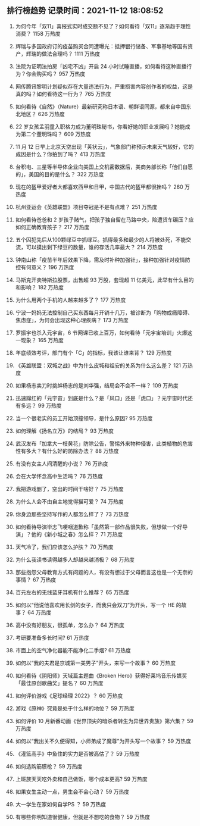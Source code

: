 
## 排行榜趋势 记录时间：2021-11-12 18:08:52
  
  1. 为何今年「双11」喜报式实时成交额不见了？如何看待「双11」逐渐趋于理性消费？ 1158 万热度
    
  2. 辉瑞与多国政府订的疫苗购买合同遭曝光：抵押银行储备、军事基地等国有资产，辉瑞的做法合理吗？ 1111 万热度
    
  3. 法院为证明法拍房「凶宅不凶」开启 24 小时试睡直播，如何看待这种直播行为？你会购买吗？ 957 万热度
    
  4. 网传腾讯黎明计划疑似存在大量违法行为，严重损害内容创作者的权益，这是真的吗？如何看待这一行为？ 765 万热度
    
  5. 如何看待《自然》（Nature）最新研究称日本语、朝鲜语同源，都来自中国东北地区？ 626 万热度
    
  6. 22 岁女孩孟羽童入职格力成为董明珠秘书，你看好她的职业发展吗？她能成为第二个董明珠吗？ 609 万热度
    
  7. 11 月 12 日早上北京天空出现「荚状云」，气象部门称预示未来天气较好，它的成因是什么？你拍到了吗？ 413 万热度
    
  8. 台积电、三星等半导体企业向美国上交机密数据后，美商务部长称「他们自愿的」，美国的目的是什么？ 322 万热度
    
  9. 现在的盔甲爱好者大都喜欢西甲和日甲，中国古代的盔甲都很挫吗？ 260 万热度
    
  10. 杭州亚运会《英雄联盟》项目夺冠是不是有点难？ 251 万热度
    
  11. 如何看待爸爸和 2 岁孩子赌气，把孩子独自留在马路中央，险遭货车碾压？应如何正确教育孩子？ 217 万热度
    
  12. 五个囚犯先后从100颗绿豆中抓绿豆。抓得最多和最少的人将被处死，不能交流，可以摸出剩下绿豆的数量，谁的存活几率最大？ 214 万热度
    
  13. 钟南山称「疫苗半年后效果下降，需及时补种加强针」，接种加强针对疫情防控有何意义？ 196 万热度
    
  14. 马斯克开卖特斯拉股票，出售超 93 万股，套现超 11 亿美元，此举有什么目的和影响？ 182 万热度
    
  15. 为什么用两个手机的人越来越多了？ 177 万热度
    
  16. 宁波一妈妈无法控制自己买东西每月开销十几万，被诊断为「购物成瘾障碍、焦虑症」，为何会出现这种心理疾病？ 173 万热度
    
  17. 罗振宇也杀入元宇宙，6 节网课已收上百万，如何看待「元宇宙培训」火爆这一现象？ 165 万热度
    
  18. 年底绩效考评，部门有个「C」的指标，我该让谁来背？ 129 万热度
    
  19. 《英雄联盟：双城之战》中为什么皮城和祖安的关系为什么这么差？ 121 万热度
    
  20. 如果杨志卖刀时挑衅杨志的是刘华强，结局会不会不一样？ 109 万热度
    
  21. 迅速蹿红的「元宇宙」到底是什么？是「风口」还是「虎口」？元宇宙时代还有多远？ 99 万热度
    
  22. 当一个很老实的员工开始顶撞领导，是什么原因? 95 万热度
    
  23. 如何理解《扬名立万》的结局？ 93 万热度
    
  24. 武汉发布「加拿大一枝黄花」防除公告，警惕外来物种侵害，此类植物的危害性有多大？有什么好的防除办法？ 88 万热度
    
  25. 有没有女主人间清醒的小说？ 76 万热度
    
  26. 会在大学怀念高中生活吗？ 76 万热度
    
  27. 我把游戏删了，空出的时间干啥好？ 75 万热度
    
  28. 为什么人会不由自主地觉得猫可爱？ 74 万热度
    
  29. 你身边那些坚持写作的人都怎么样了？ 73 万热度
    
  30. 如何看待导演毕志飞哽咽道歉称「虽然第一部作品很失败，但想做一个好导演」？他的《新小城之春》怎么样？ 71 万热度
    
  31. 天气冷了，我们应该怎么护肤？ 70 万热度
    
  32. 为什么我读书读得越多人却越来越消极？ 68 万热度
    
  33. 那些抱怨父母教育方式有问题的人，有没有想过于父母而言这也是一个无奈的事情？ 67 万热度
    
  34. 百元左右的无线蓝牙耳机有什么推荐？ 65 万热度
    
  35. 如何以“他说他喜欢用长剑的女子，而我只会双刀”为开头，写一个 HE 的故事？ 64 万热度
    
  36. 高中没有好朋友，很孤单，怎么办？ 64 万热度
    
  37. 考研要准备多长时间? 61 万热度
    
  38. 市面上的空气净化器能不能净化二手烟? 61 万热度
    
  39. 如何以“我的夫君是京城第一美男子”开头，来写一个故事？ 60 万热度
    
  40. 如何看待《阴阳师》天域篇主题曲《Broken Hero》获得好莱坞音乐传媒奖「最佳原创歌曲奖」提名？ 60 万热度
    
  41. 如何评价游戏《足球经理 2022》？ 60 万热度
    
  42. 游戏《原神》究竟是处于什么样的地位？ 59 万热度
    
  43. 如何评价 10 月新番动画《世界顶尖的暗杀者转生为异世界贵族》第六集？ 59 万热度
    
  44. 如何以“我出关不久便得知，小师弟成了魔尊”为开头写一个故事？ 59 万热度
    
  45. 《灌篮高手》中鱼住的实力是否被高估了？ 59 万热度
    
  46. 如何选购筋膜枪？ 59 万热度
    
  47. 上班族天天吃外卖和自己做饭，哪个成本更高? 59 万热度
    
  48. 如果女生主动一点，男生会不会心动？ 59 万热度
    
  49. 大一学生在家如何自学PS ？ 59 万热度
    
  50. 有哪些你明知道很健康，但就是不想吃的食物？ 59 万热度
    